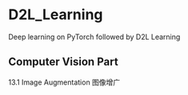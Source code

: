 # D2L_Learning
Deep learning on PyTorch followed by D2L Learning

## Computer Vision Part
13.1 Image Augmentation 图像增广
